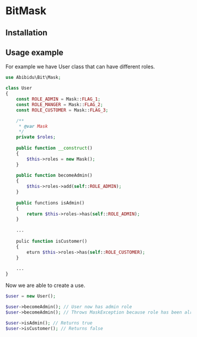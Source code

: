 # BitMask

## Installation

## Usage example

For example we have User class that can have different roles.

```php
use Abibidu\Bit\Mask;

class User
{
    const ROLE_ADMIN = Mask::FLAG_1;
    const ROLE_MANGER = Mask::FLAG_2;
    const ROLE_CUSTOMER = Mask::FLAG_3;

    /**
     * @var Mask
     */
    private $roles;
    
    public function __construct()
    {
        $this->roles = new Mask();
    }
    
    public function becomeAdmin()
    {
        $this->roles->add(self::ROLE_ADMIN);
    }
    
    public functions isAdmin()
    {
        return $this->roles->has(self::ROLE_ADMIN);
    }
    
    ...
    
    pulic function isCustomer()
    {
        eturn $this->roles->has(self::ROLE_CUSTOMER);
    }
    
    ...
}
```

Now we are able to create a use.

```php
$user = new User();

$user->becomeAdmin(); // User now has admin role
$user->becomeAdmin(); // Throws MaskException because role has been already set and mask is in strict mode

$user->isAdmin(); // Returns true
$user->isCustomer(); // Returns false
```